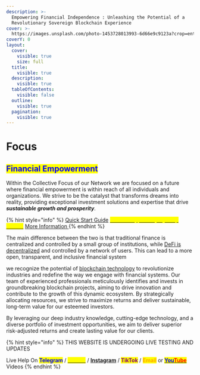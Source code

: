 ```yaml
---
description: >-
  Empowering Financial Independence : Unleashing the Potential of a
  Revolutionary Sovereign Blockchain Experience
cover: >-
  https://images.unsplash.com/photo-1453728013993-6d66e9c9123a?crop=entropy&cs=srgb&fm=jpg&ixid=M3wxOTcwMjR8MHwxfHNlYXJjaHwxfHxGT0NVU3xlbnwwfHx8fDE2ODc0OTM1MzJ8MA&ixlib=rb-4.0.3&q=85
coverY: 0
layout:
  cover:
    visible: true
    size: full
  title:
    visible: true
  description:
    visible: true
  tableOfContents:
    visible: false
  outline:
    visible: true
  pagination:
    visible: true
---
```


# Focus

## <mark style="color:blue;">**Financial Empowerment**</mark>

&#x20; Within the Collective Focus of our Network we are focused on a future where financial empowerment is within reach of all individuals and organizations. We strive to be the catalyst that transforms dreams into reality, providing exceptional investment solutions and expertise that drive _**sustainable growth and prosperity**_.



{% hint style="info" %}
[Quick Start Guide](../quickstart-v2/)  [<mark style="color:yellow;">New to Crypto Step by Step Guides</mark>](../quickstart-v2/new-to-crypto.md)     [More Information ](../../research-and-development/foxxchain.wiki/blockchain.md)
{% endhint %}



The main difference between the two is that traditional finance is centralized and controlled by a small group of institutions, while [DeFi is decentralized](../../research-and-development/foxxchain.wiki/decentralized-finance.md) and controlled by a network of users. This can lead to a more open, transparent, and inclusive financial system

we recognize the potential of [blockchain technology](../../research-and-development/foxxchain.wiki/blockchain.md#blockchain-101-blockchain-for-beginners) to revolutionize industries and redefine the way we engage with financial systems. Our team of experienced professionals meticulously identifies and invests in groundbreaking blockchain projects, aiming to drive innovation and contribute to the growth of this dynamic ecosystem. By strategically allocating resources, we strive to maximize returns and deliver sustainable, long-term value for our esteemed investors.

By leveraging our deep industry knowledge, cutting-edge technology, and a diverse portfolio of investment opportunities, we aim to deliver superior risk-adjusted returns and create lasting value for our clients.

{% hint style="info" %}
THIS WEBSITE IS UNDERGOING LIVE TESTING AND UPDATES

Live Help On <mark style="color:blue;">**Telegram**</mark> / [<mark style="color:yellow;">**Twitter**</mark>](https://twitter.com/foxxontheblocks) / [**Instagram**](https://www.instagram.com/foxxchain.io/?igshid=NGExMmI2YTkyZg%3D%3D) / <mark style="color:purple;">**TikTok**</mark> / <mark style="color:orange;">**Email**</mark> or [<mark style="color:blue;">**You**</mark><mark style="color:red;">**Tube**</mark> ](https://www.youtube.com/@Foxxontheblock)Videos
{% endhint %}

